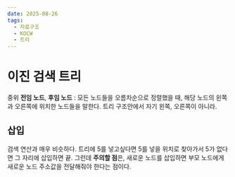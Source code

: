 ```yaml
---
date: 2025-08-26
tags:
  - 자료구조
  - KOCW
  - 트리
---
```

# 이진 검색 트리

중위 **전임 노드**, **후임 노드** :
모든 노드들을 오름차순으로 정렬했을 때, 해당 노드의 왼쪽과 오른쪽에 위치한 노드들을 말한다.
트리 구조안에서 자기 왼쪽, 오른쪽이 아니라.

## 삽입
검색 연산과 매우 비슷하다.
트리에 5를 넣고싶다면 5를 넣을 위치로 찾아가서 5가 없다면 그 자리에 삽입하면 끝.
그런데 **주의할 점**은, 새로운 노드를 삽입하면 부모 노드에게 새로운 노드 주소값을 전달해줘야 한다는 점이다. 



